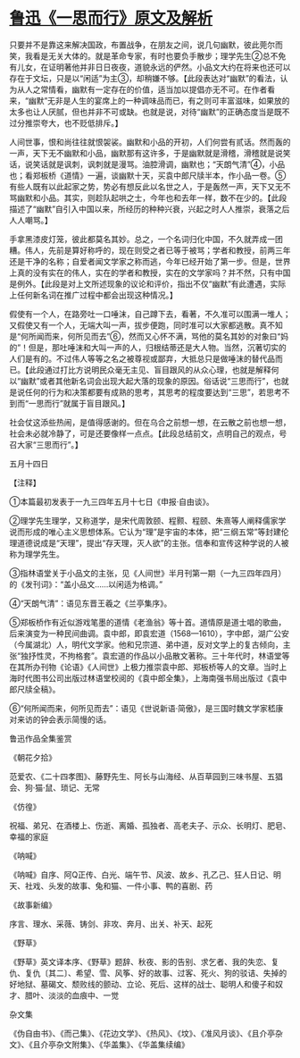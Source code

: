 # [鲁迅《一思而行》原文及解析](https://www.vrrw.net/wx/8539.html)

只要并不是靠这来解决国政，布置战争，在朋友之间，说几句幽默，彼此莞尔而笑，我看是无关大体的。就是革命专家，有时也要负手散步；理学先生②总不免有儿女，在证明著他并非日日夜夜，道貌永远的俨然。小品文大约在将来也还可以存在于文坛，只是以“闲适”为主③，却稍嫌不够。【此段表达对“幽默”的看法，认为从人之常情看，幽默有一定存在的价值，适当加以提倡亦无不可。在作者看来，“幽默”无非是人生的宴席上的一种调味品而已，有之则可丰富滋味，如果放的太多也让人厌腻，但也并非不可或缺。也就是说，对待“幽默”的正确态度当是既不过分推崇夸大，也不贬低排斥。】



人间世事，恨和尚往往就恨袈裟。幽默和小品的开初，人们何尝有贰话。然而轰的一声，天下无不幽默和小品，幽默那有这许多，于是幽默就是滑稽，滑稽就是说笑话，说笑话就是讽刺，讽刺就是漫骂。油腔滑调，幽默也；“天朗气清”④，小品也；看郑板桥《道情》一遍，谈幽默十天，买袁中郎尺牍半本，作小品一卷。⑤有些人既有以此起家之势，势必有想反此以名世之人，于是轰然一声，天下又无不骂幽默和小品。其实，则趁队起哄之士，今年也和去年一样，数不在少的。【此段描述了“幽默”自引入中国以来，所经历的种种兴衰，兴起之时人人推崇，衰落之后人人嘲骂。】

手拿黑漆皮灯笼，彼此都莫名其妙。总之，一个名词归化中国，不久就弄成一团糟。伟人，先前是算好称呼的，现在则受之者已等于被骂；学者和教授，前两三年还是干净的名称；自爱者闻文学家之称而逃，今年已经开始了第一步。但是，世界上真的没有实在的伟人，实在的学者和教授，实在的文学家吗？并不然，只有中国是例外。【此段是对上文所述现象的议论和评价，指出不仅“幽默”有此遭遇，实际上任何新名词在推广过程中都会出现这种情况。】

假使有一个人，在路旁吐一口唾沫，自己蹲下去，看著，不久准可以围满一堆人；又假使又有一个人，无端大叫一声，拔步便跑，同时准可以大家都逃散。真不知是“何所闻而来，何所见而去”⑥，然而又心怀不满，骂他的莫名其妙的对象曰“妈的”！但是，那吐唾沫和大叫一声的人，归根结蒂还是大人物。当然，沉著切实的人们是有的。不过伟人等等之名之被尊视或鄙弃，大抵总只是做唾沫的替代品而已。【此段通过打比方说明民众毫无主见、盲目跟风的从众心理，也就是解释何以“幽默”或者其他新名词会出现大起大落的现象的原因。俗话说“三思而行”，也就是说任何的行为和决策都要有成熟的思考，其思考的程度要达到“三思”，若思考不到而“一思而行”就属于盲目跟风。】

社会仗这添些热闹，是值得感谢的。但在乌合之前想一想，在云散之前也想一想，社会未必就冷静了，可是还要像样一点点。【此段总结前文，点明自己的观点，号召大家“三思而行”。】

五月十四日



【注释】

①本篇最初发表于一九三四年五月十七日《申报·自由谈》。

②理学先生理学，又称道学，是宋代周敦颐、程颢、程颐、朱熹等人阐释儒家学说而形成的唯心主义思想体系。它认为“理”是宇宙的本体，把“三纲五常”等封建伦理道德说成是“天理”，提出“存天理，灭人欲”的主张。信奉和宣传这种学说的人被称为理学先生。

③指林语堂关于小品文的主张，见《人间世》半月刊第一期（一九三四年四月）的《发刊词》：“盖小品文……以闲适为格调。”

④“天朗气清”：语见东晋王羲之《兰亭集序》。

⑤郑板桥作有近似游戏笔墨的道情《老渔翁》等十首。道情原是道士唱的歌曲，后来演变为一种民间曲调。袁中郎，即袁宏道（1568—1610），字中郎，湖广公安（今属湖北）人，明代文学家。他和兄宗道、弟中道，反对文学上的复古倾向，主张“独抒性灵，不拘格套”。袁宏道的作品以小品散文著称。三十年代时，林语堂等在其所办刊物《论语》《人间世》上极力推崇袁中郎、郑板桥等人的文章。当时上海时代图书公司出版过林语堂校阅的《袁中郎全集》，上海南强书局出版过《袁中郎尺牍全稿》。

⑥“何所闻而来，何所见而去”：语见《世说新语·简傲》，是三国时魏文学家嵇康对来访的钟会表示简慢的话。

鲁迅作品全集鉴赏

《朝花夕拾》

范爱农、《二十四孝图》、藤野先生、阿长与山海经、从百草园到三味书屋、五猖会、狗·猫·鼠、琐记、无常

《仿徨》

祝福、弟兄、在酒楼上、伤逝、离婚、孤独者、高老夫子、示众、长明灯、肥皂、幸福的家庭

《呐喊》

《呐喊》自序、阿Q正传、白光、端午节、风波、故乡、孔乙己、狂人日记、明天、社戏、头发的故事、兔和猫、一件小事、鸭的喜剧、药

《故事新编》

序言、理水、采薇、铸剑、非攻、奔月、出关、补天、起死

《野草》

《野草》英文译本序、《野草》题辞、秋夜、影的告别、求乞者、我的失恋、复仇、复仇〔其二〕、希望、雪、风筝、好的故事、过客、死火、狗的驳诘、失掉的好地狱、墓碣文、颓败线的颤动、立论、死后、这样的战士、聪明人和傻子和奴才、腊叶、淡淡的血痕中、一觉

杂文集

《伪自由书》、《而己集》、《花边文学》、《热风》、《坟》、《准风月谈》、《且介亭杂文》、《且介亭杂文附集》、《华盖集》、《华盖集续编》

